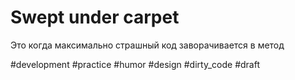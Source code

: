 # Swept under carpet

Это когда максимально страшный код заворачивается в метод

#development #practice #humor #design #dirty_code
#draft